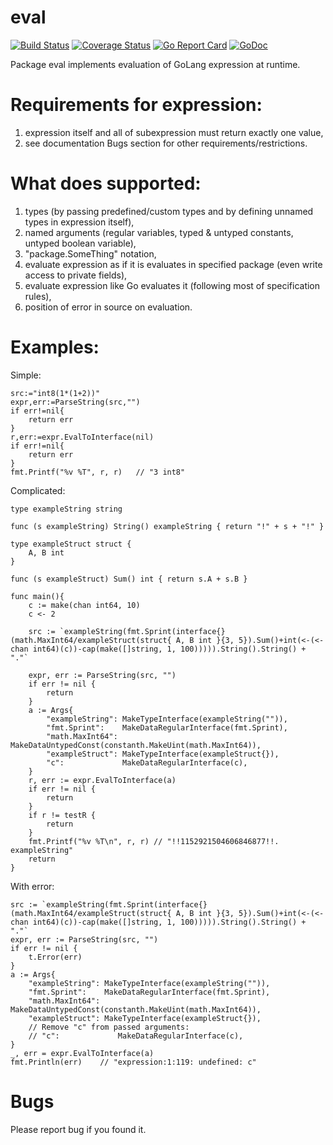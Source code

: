 # eval

[![Build Status](https://travis-ci.org/apaxa-go/eval.svg?branch=master)](https://travis-ci.org/apaxa-go/eval)
[![Coverage Status](https://coveralls.io/repos/github/apaxa-go/eval/badge.svg?branch=master)](https://coveralls.io/github/apaxa-go/eval?branch=master) 
[![Go Report Card](https://goreportcard.com/badge/github.com/apaxa-go/eval)](https://goreportcard.com/report/github.com/apaxa-go/eval)
[![GoDoc](https://godoc.org/github.com/apaxa-go/eval?status.svg)](https://godoc.org/github.com/apaxa-go/eval)

Package eval implements evaluation of GoLang expression at runtime.

# Requirements for expression:
1. expression itself and all of subexpression must return exactly one value,
2. see documentation Bugs section for other requirements/restrictions.

# What does supported:

1. types (by passing predefined/custom types and by defining unnamed types in expression itself),
2. named arguments (regular variables, typed & untyped constants, untyped boolean variable),
3. "package.SomeThing" notation,
4. evaluate expression as if it is evaluates in specified package (even write access to private fields),
5. evaluate expression like Go evaluates it (following most of specification rules),
6. position of error in source on evaluation.

# Examples:
Simple:
```
src:="int8(1*(1+2))"
expr,err:=ParseString(src,"")
if err!=nil{
	return err
}
r,err:=expr.EvalToInterface(nil)
if err!=nil{
	return err
}
fmt.Printf("%v %T", r, r)	// "3 int8"
```

Complicated:
```
type exampleString string

func (s exampleString) String() exampleString { return "!" + s + "!" }

type exampleStruct struct {
	A, B int
}

func (s exampleStruct) Sum() int { return s.A + s.B }

func main(){
	c := make(chan int64, 10)
	c <- 2

	src := `exampleString(fmt.Sprint(interface{}(math.MaxInt64/exampleStruct(struct{ A, B int }{3, 5}).Sum()+int(<-(<-chan int64)(c))-cap(make([]string, 1, 100))))).String().String() + "."`

	expr, err := ParseString(src, "")
	if err != nil {
		return
	}
	a := Args{
		"exampleString": MakeTypeInterface(exampleString("")),
		"fmt.Sprint":    MakeDataRegularInterface(fmt.Sprint),
		"math.MaxInt64": MakeDataUntypedConst(constanth.MakeUint(math.MaxInt64)),
		"exampleStruct": MakeTypeInterface(exampleStruct{}),
		"c":             MakeDataRegularInterface(c),
	}
	r, err := expr.EvalToInterface(a)
	if err != nil {
		return
	}
	if r != testR {
		return
	}
	fmt.Printf("%v %T\n", r, r)	// "!!1152921504606846877!!. exampleString"
	return
}
```

With error:
```
src := `exampleString(fmt.Sprint(interface{}(math.MaxInt64/exampleStruct(struct{ A, B int }{3, 5}).Sum()+int(<-(<-chan int64)(c))-cap(make([]string, 1, 100))))).String().String() + "."`
expr, err := ParseString(src, "")
if err != nil {
	t.Error(err)
}
a := Args{
	"exampleString": MakeTypeInterface(exampleString("")),
	"fmt.Sprint":    MakeDataRegularInterface(fmt.Sprint),
	"math.MaxInt64": MakeDataUntypedConst(constanth.MakeUint(math.MaxInt64)),
	"exampleStruct": MakeTypeInterface(exampleStruct{}),
	// Remove "c" from passed arguments:
	// "c":             MakeDataRegularInterface(c),
}
_, err = expr.EvalToInterface(a)
fmt.Println(err)	// "expression:1:119: undefined: c"
```

# Bugs
Please report bug if you found it.